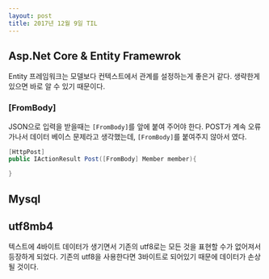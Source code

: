 ```yaml
---
layout: post
title: 2017년 12월 9일 TIL
---
```


## Asp.Net Core & Entity Framewrok
Entity 프레임워크는 모델보다 컨텍스트에서 관계를 설정하는게 좋은거 같다. 생략한게 있으면 바로 알 수 있기 때문이다.

### [FromBody]
JSON으로 입력을 받을때는 `[FromBody]`를 앞에 붙여 주어야 한다. POST가 계속 오류가나서 데이터 베이스 문제라고 생각했는데, `[FromBody]`를 붙여주지 않아서 였다.
```c#
[HttpPost]
public IActionResult Post([FromBody] Member member){

}
``` 

## Mysql

## utf8mb4
텍스트에 4바이트 데이터가 생기면서 기존의 utf8로는 모든 것을 표현할 수가 없어져서 등장하게 되었다. 기존의 utf8을 사용한다면 3바이트로 되어있기 때문에 데이터가 손상될 것이다.